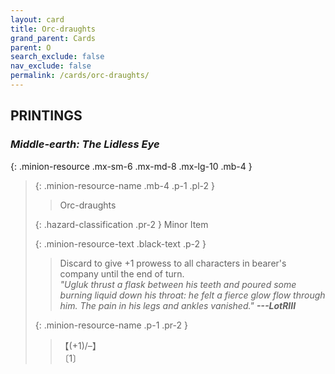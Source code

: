 ```yaml
---
layout: card
title: Orc-draughts
grand_parent: Cards
parent: O
search_exclude: false
nav_exclude: false
permalink: /cards/orc-draughts/
---
```


## PRINTINGS


### _Middle-earth: The Lidless Eye_

{: .minion-resource .mx-sm-6 .mx-md-8 .mx-lg-10 .mb-4 }
> {: .minion-resource-name .mb-4 .p-1 .pl-2 }
> > <div class="hazard-mp"></div>
> > <div class="card-name">Orc-draughts</div>
>
> {: .hazard-classification .pr-2 }
> Minor Item
>
> {: .minion-resource-text .black-text .p-2 }
> > Discard to give +1 prowess to all characters in bearer's company until the end of turn. <br>_"Ugluk thrust a flask between his teeth and poured some burning liquid down his throat: he felt a fierce glow flow through him. The pain in his legs and ankles vanished."_ ***---&#65279;LotRIII*** 
> 
> {: .minion-resource-name .p-1 .pr-2 }
> > <div class="card-shield">【(+1)/&ndash;】</div>
> > <div class="card-corruption-white">〔1〕</div>

